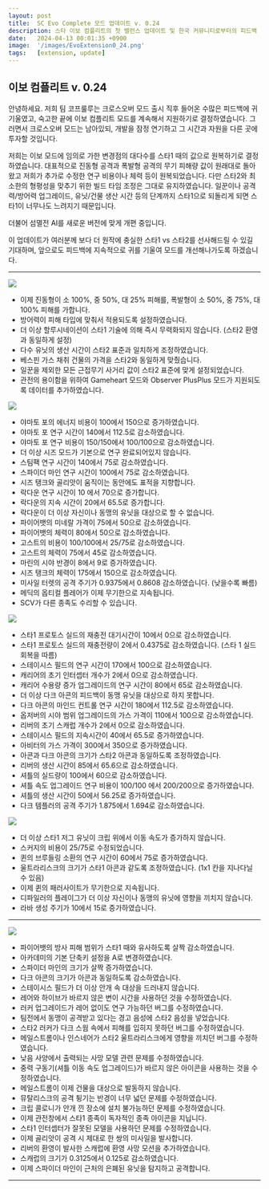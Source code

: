 ```yaml
---
layout: post
title:  SC Evo Complete 모드 업데이트 v. 0.24
description: 스타 이보 컴플리트의 첫 밸런스 업데이트 및 한국 커뮤니티로부터의 피드백 수용
date:   2024-04-13 00:01:35 +0900
image:  '/images/EvoExtension0_24.png'
tags:   [extension, update]
---
```


## 이보 컴플리트 v. 0.24

안녕하세요. 저희 팀 코프룰루는 크로스오버 모드 출시 직후 들어온 수많은 피드백에 귀 기울였고, 숙고한 끝에 이보 컴플리트 모드를 계속해서 지원하기로 결정하였습니다. 그러면서 크로스오버 모드는 남아있되, 개발을 잠정 연기하고 그 시간과 자원을 다른 곳에 투자할 것입니다.

저희는 이보 모드에 임의로 가한 변경점의 대다수를 스타1 때의 값으로 원복하기로 결정하였습니다. 대표적으로 진동형 공격과 폭발형 공격의 무기 피해량 값이 원래대로 돌아왔고 저희가 추가로 수정한 연구 비용이나 체력 등이 원복되었습니다. 다만 스타2와 최소한의 형평성을 맞추기 위한 빌드 타임 조정은 그대로 유지하였습니다. 일꾼이나 공격력/방어력 업그레이드, 유닛/건물 생산 시간 등의 단계까지 스타1으로 되돌리게 되면 스타1이 너무나도 느려지기 때문입니다. 

더불어 섬멸전 AI를 새로운 버전에 맞게 개편 중입니다.

이 업데이트가 여러분께 보다 더 원작에 충실한 스타1 vs 스타2를 선사해드릴 수 있길 기대하며, 앞으로도 피드백에 지속적으로 귀를 기울여 모드를 개선해나가도록 하겠습니다.

***

![]({{site.baseurl}}/images/Divider_Extension.png)

* 이제 진동형이 소 100%, 중 50%, 대 25% 피해를, 폭발형이 소 50%, 중 75%, 대 100% 피해를 가합니다.
* 방어력이 피해 타입에 맞춰서 적용되도록 설정하였습니다. 
* 더 이상 할루시네이션이 스타1 기술에 의해 즉시 무력화되지 않습니다. (스타2 환영과 동일하게 설정)
* 다수 유닛의 생산 시간이 스타2 표준과 일치하게 조정하였습니다.
* 베스핀 가스 채취 건물의 가격을 스타2와 동일하게 맞췄습니다.
* 일꾼을 제외한 모든 근접무기 사거리 값이 스타2 표준에 맞게 설정되었습니다.
* 관전의 용이함을 위하여 Gameheart 모드와 Observer PlusPlus 모드가 지원되도록 데이터를 추가하였습니다.

![]({{site.baseurl}}/images/Divider_Terran.png)

* 야마토 포의 에너지 비용이 100에서 150으로 증가하였습니다.
* 야마토 포 연구 시간이 140에서 112.5로 감소하였습니다.
* 야마토 포 연구 비용이 150/150에서 100/100으로 감소하였습니다.
* 더 이상 시즈 모드가 기본으로 연구 완료되어있지 않습니다.
* 스팀팩 연구 시간이 140에서 75로 감소하였습니다.
* 스파이더 마인 연구 시간이 100에서 75로 감소하였습니다.
* 시즈 탱크와 골리앗이 움직이는 동안에도 표적을 지향합니다.
* 락다운 연구 시간이 10 에서 70으로 증가합니다.
* 락다운의 지속 시간이 20에서 65.5로 증가합니다.
* 락다운이 더 이상 자신이나 동맹의 유닛을 대상으로 할 수 없습니다.
* 파이어뱃의 미네랄 가격이 75에서 50으로 감소하였습니다.
* 파이어뱃의 체력이 80에서 50으로 감소하였습니다.
* 고스트의 비용이 100/100에서 25/75로 감소하였습니다.
* 고스트의 체력이 75에서 45로 감소하였습니다.
* 마린의 시야 반경이 8에서 9로 증가하였습니다.
* 시즈 탱크의 체력이 175에서 150으로 감소하였습니다.
* 미사일 터렛의 공격 주기가 0.9375에서 0.8608 감소하였습니다. (낮을수록 빠름)
* 메딕의 옵티컬 플레어가 이제 무기한으로 지속됩니다.
* SCV가 다른 종족도 수리할 수 있습니다.

![]({{site.baseurl}}/images/Divider_Protoss.png)

* 스타1 프로토스 실드의 재충전 대기시간이 10에서 0으로 감소하였습니다. 
* 스타1 프로토스 실드의 재충전량이 2에서 0.4375로 감소하였습니다. (스타 1 실드 회복을 따름)
* 스테이시스 필드의 연구 시간이 170에서 100으로 감소하였습니다.
* 캐리어의 초기 인터셉터 개수가 2에서 0으로 감소하였습니다.
* 캐리어 수용량 증가 업그레이드의 연구 시간이 80에서 65로 감소하였습니다.
* 더 이상 다크 아콘의 피드백이 동맹 유닛을 대상으로 하지 못합니다.
* 다크 아콘의 마인드 컨트롤 연구 시간이 180에서 112.5로 감소하였습니다.
* 옵저버의 시야 범위 업그레이드의 가스 가격이 110에서 100으로 감소하였습니다.
* 리버의 초기 스캐럽 개수가 2에서 0으로 감소하였습니다.
* 스테이시스 필드의 지속시간이 40에서 65.5로 증가하였습니다.
* 아비터의 가스 가격이 300에서 350으로 증가하였습니다.
* 아콘과 다크 아콘의 크기가 스타2 아콘과 동일하도록 조정하였습니다.
* 리버의 생산 시간이 85에서 65.6으로 감소하였습니다.
* 셔틀의 실드량이 100에서 60으로 감소하였습니다.
* 셔틀 속도 업그레이드 연구 비용이 100/100 에서 200/200으로 증가하였습니다.
* 셔틀의 생산 시간이 50에서 56.25로 증가하였습니다.
* 다크 템플러의 공격 주기가 1.875에서 1.694로 감소하였습니다.


![]({{site.baseurl}}/images/Divider_Zerg.png)

* 더 이상 스타1 저그 유닛이 크립 위에서 이동 속도가 증가하지 않습니다.
* 스커지의 비용이 25/75로 수정되었습니다.
* 퀸의 브루들링 소환의 연구 시간이 60에서 75로 증가하였습니다.
* 울트라리스크의 크기가 스타1 아콘과 같도록 조정하였습니다. (1x1 칸을 지나다닐 수 있음)
* 이제 퀸의 패러사이트가 무기한으로 지속됩니다.
* 디파일러의 플레이그가 더 이상 자신이나 동맹의 유닛에 영향을 끼치지 않습니다.
* 라바 생성 주기가 10에서 15로 증가하였습니다.

***

![]({{site.baseurl}}/images/Divider_CoreMods.png)

* 파이어뱃의 방사 피해 범위가 스타1 때와 유사하도록 살짝 감소하였습니다.
* 아카데미의 기본 단축키 설정을 A로 변경하였습니다.
* 스파이더 마인의 크기가 살짝 증가하였습니다.
* 다크 아콘의 크기가 아콘과 동일하도록 감소하였습니다.
* 스테이시스 필드가 더 이상 안개 속 대상을 드러내지 않습니다.
* 레어와 하이브가 바르지 않은 변이 시간을 사용하던 것을 수정하였습니다.
* 러커 업그레이드가 레어 없이도 연구 가능하던 버그를 수정하였습니다.
* 팀전에서 동맹이 공격받고 있다는 경고 음성에 스타2 음성을 넣었습니다.
* 스타2 러커가 다크 스웜 속에서 피해를 입히지 못하던 버그를 수정하였습니다.
* 메일스트롬이나 인스네어가 스타2 울트라리스크에게 영향을 끼치던 버그를 수정하였습니다.
* 낮음 사양에서 출력되는 사망 모델 관련 문제를 수정하였습니다.
* 중력 구동기(셔틀 이동 속도 업그레이드)가 바르지 않은 아이콘을 사용하는 것을 수정하였습니다.
* 메일스트롬이 이제 건물을 대상으로 발동하지 않습니다.
* 뮤탈리스크의 공격 튕기는 반경이 너무 넓던 문제를 수정하였습니다.
* 크립 콜로니가 안개 낀 장소에 설치 불가능하던 문제를 수정하였습니다.
* 이제 관전창에서 스타1 종족이 독자적인 종족 아이콘을 지닙니다.
* 스타1 인터셉터가 잘못된 모델을 사용하던 문제를 수정하였습니다.
* 이제 골리앗이 공격 시 제대로 한 쌍의 미사일을 발사합니다.
* 리버의 환영이 발사한 스캐럽에 환영 사망 모션을 추가하였습니다.
* 스캐럽의 크기가 0.3125에서 0.125로 감소하였습니다.
* 이제 스파이더 마인이 근처의 은폐된 유닛을 탐지하고 공격합니다.

***
